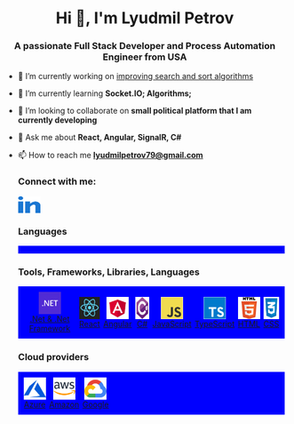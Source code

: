 <h1 align="center">Hi 👋, I'm Lyudmil Petrov</h1>
<h3 align="center">
  A passionate Full Stack Developer and Process Automation Engineer from USA
</h3>

- 🔭 I’m currently working on [improving search and sort
  algorithms](https://github.com/lyudmilpetrov/Algorithms)
- 🌱 I’m currently learning **Socket.IO; Algorithms;**

- 👯 I’m looking to collaborate on **small political platform that I am currently developing**

- 💬 Ask me about **React, Angular, SignalR, C#**

- 📫 How to reach me **lyudmilpetrov79@gmail.com**

  <h3>Connect with me:</h3>
  <p>
    <a
      href="https://www.linkedin.com/in/lyudmil-petrov/"
      target="blank"
      >
      <img
        align="center"
        src="./assets/linkedin.svg"
        height="30"
        width="40"
      />
    </a>
  </p>
  <h3>Languages</h3>
  <div style="display: flex; flex-wrap: wrap; align-items: center; justify-content: flex-start; background-color: blue;">
    <div style="display: flex; flex-direction: row; align-items: center; margin: 7px;">

    </div>
  </div>
  <h3>Tools, Frameworks, Libraries, Languages</h3>
    <div style="display: flex; flex-wrap: wrap; align-items: center; justify-content: flex-start; background-color: blue;">
      <div style="display: flex; flex-direction: row; align-items: center; margin: 7px;">
      <a href="https://dotnet.microsoft.com/" target="_blank" rel="noreferrer" style="display: flex; flex-direction: column; align-items: center; text-align: center; margin: 3px;">
      <img src="./assets/dotnet.svg" alt="dotnet" width="40" height="40" title=".Net" />
      <span>.Net & .Net Framework</span>
      </a>
      <a href="https://react.dev" target="_blank" rel="noreferrer" style="display: flex; flex-direction: column; align-items: center; text-align: center; margin: 3px;">
      <img src="./assets/react.jpeg" alt="react" width="40" height="40" title="React" />
      <span>React</span>
      </a>
      <a href="https://angular.io" target="_blank" rel="noreferrer" style="display: flex; flex-direction: column; align-items: center; text-align: center; margin: 3px;">
      <img src="./assets/angular.svg" alt="angular" width="40" height="40" title="Angular" />
      <span>Angular</span>
      </a>
      <a href="https://www.w3schools.com/cs/" target="_blank" rel="noreferrer" style="display: flex; flex-direction: column; align-items: center; text-align: center; margin: 3px;">
      <img src="./assets/csharp.svg" alt="csharp" width="40" height="40" title="C#" />
      <span>C#</span>
      </a>
      <a href="https://developer.mozilla.org/en-US/docs/Web/JavaScript" target="_blank" rel="noreferrer" style="display: flex; flex-direction: column; align-items: center; text-align: center; margin: 3px;">
      <img src="./assets/javascript.svg" alt="javascript" width="40" height="40" title="JavaScript" />
      <span>JavaScript</span>
      </a>
      <a href="https://www.typescriptlang.org/" target="_blank" rel="noreferrer" style="display: flex; flex-direction: column; align-items: center; text-align: center; margin: 3px;">
      <img src="./assets/typescript.svg" alt="typescript" width="40" height="40" title="TypeScript" />
      <span>TypeScript</span>
      </a>
      <a href="https://www.w3.org/html/" target="_blank" rel="noreferrer" style="display: flex; flex-direction: column; align-items: center; text-align: center; margin: 3px;">
      <img src="./assets/html5.svg" alt="html5" width="40" height="40" title="HTML" />
      <span>HTML</span>
      </a>
      <a href="https://www.w3schools.com/css/" target="_blank" rel="noreferrer" style="display: flex; flex-direction: column; align-items: center; text-align: center; margin: 3px;">
      <img src="./assets/css.png" alt="css" width="40" height="40" title="CSS" />
      <span>CSS</span>
      </a>
    </div>
  </div>
  <h3>Cloud providers</h3>
  <div style="display: flex; flex-wrap: wrap; align-items: center; justify-content: flex-start; background-color: blue;">
    <div style="display: flex; flex-direction: row; align-items: center; margin: 7px;"> 
    <a href="https://azure.microsoft.com/en-in/" target="_blank" rel="noreferrer" style="display: flex; flex-direction: column; align-items: center; text-align: center; margin: 3px;">
    <img src="./assets/azure.svg" alt="azure" width="40" height="40" title="Azure" />
    <span>Azure</span>
    </a>
    <a href="https://aws.amazon.com" target="_blank" rel="noreferrer" style="display: flex; flex-direction: column; align-items: center; text-align: center; margin: 3px;">
    <img src="./assets/aws.svg" alt="aws" width="40" height="40" title="AWS" />
    <span>Amazon</span>
    </a>
    <a href="https://cloud.google.com" target="_blank" rel="noreferrer" style="display: flex; flex-direction: column; align-items: center; text-align: center; margin: 3px;">
    <img src="./assets/google.svg" alt="gcp" width="40" height="40" title="Google" />
    <span>Google</span>
    </a>
    </div>
  </div>
  <!-- <h3>UI frameworks and others</h3>
  <p>
  <div style="display: flex; flex-wrap: wrap; align-items: center; justify-content: flex-start;">
    <div style="display: flex; flex-direction: row; align-items: center; margin: 7px;">
      <a href="https://getbootstrap.com" target="_blank" rel="noreferrer" style="display: flex; flex-direction: column; align-items: center; text-align: center; margin: 3px;">
        <img
          src="./assets/bootstrap.png"
          alt="bootstrap"
          width="40"
          height="40"
        /        <span>Bootstrap</span>
      </a>
    <a href="https://www.chartjs.org" target="_blank" rel="noreferrer" style="display: flex; flex-direction: column; align-items: center; text-align: center; margin: 3px;">
      <img
        src="./assets/chartjs.svg"
        alt="chartjs"
        width="40"
        height="40"
            <span>Chart.js</span>
    </a>

    <a href="https://d3js.org/" target="_blank" rel="noreferrer" style="display: flex; flex-direction: column; align-items: center; text-align: center; margin: 3px;">
      <img
        src="https://raw.githubusercontent.com/devicons/devicon/master/icons/d3js/d3js-original.svg"
        alt="d3js"
        width="40"
        height="40"
      />
    </a>

    <a href="https://expressjs.com" target="_blank" rel="noreferrer" style="display: flex; flex-direction: column; align-items: center; text-align: center; margin: 3px;">
      <img
        src="https://raw.githubusercontent.com/devicons/devicon/master/icons/express/express-original-wordmark.svg"
        alt="express"
        width="40"
        height="40"
      />
    </a>
   
    <a href="https://git-scm.com/" target="_blank" rel="noreferrer" style="display: flex; flex-direction: column; align-items: center; text-align: center; margin: 3px;">
      <img
        src="https://www.vectorlogo.zone/logos/git-scm/git-scm-icon.svg"
        alt="git"
        width="40"
        height="40"
      />
    </a>
    <a href="https://graphql.org" target="_blank" rel="noreferrer" style="display: flex; flex-direction: column; align-items: center; text-align: center; margin: 3px;">
      <img
        src="https://www.vectorlogo.zone/logos/graphql/graphql-icon.svg"
        alt="graphql"
        width="40"
        height="40"
      />
    </a>

    <a href="https://www.mongodb.com/" target="_blank" rel="noreferrer" style="display: flex; flex-direction: column; align-items: center; text-align: center; margin: 3px;">
      <img
        src="https://raw.githubusercontent.com/devicons/devicon/master/icons/mongodb/mongodb-original-wordmark.svg"
        alt="mongodb"
        width="40"
        height="40"
      />
    </a>
    <a
      href="https://www.microsoft.com/en-us/sql-server"
      target="_blank"
      rel="noreferrer"
      style="margin: 7px"
    >
      <img
        src="https://www.svgrepo.com/show/303229/microsoft-sql-server-logo.svg"
        alt="mssql"
        width="40"
        height="40"
      />
    </a>
    <a href="https://www.mysql.com/" target="_blank" rel="noreferrer" style="display: flex; flex-direction: column; align-items: center; text-align: center; margin: 3px;">
      <img
        src="https://raw.githubusercontent.com/devicons/devicon/master/icons/mysql/mysql-original-wordmark.svg"
        alt="mysql"
        width="40"
        height="40"
      />
    </a>
    <a href="https://nodejs.org" target="_blank" rel="noreferrer" style="display: flex; flex-direction: column; align-items: center; text-align: center; margin: 3px;">
      <img
        src="https://raw.githubusercontent.com/devicons/devicon/master/icons/nodejs/nodejs-original-wordmark.svg"
        alt="nodejs"
        width="40"
        height="40"
      />
    </a>
    <a href="https://www.oracle.com/" target="_blank" rel="noreferrer" style="display: flex; flex-direction: column; align-items: center; text-align: center; margin: 3px;">
      <img
        src="https://raw.githubusercontent.com/devicons/devicon/master/icons/oracle/oracle-original.svg"
        alt="oracle"
        width="40"
        height="40"
      />
    </a>
    <a href="https://postman.com" target="_blank" rel="noreferrer" style="display: flex; flex-direction: column; align-items: center; text-align: center; margin: 3px;">
      <img
        src="https://www.vectorlogo.zone/logos/getpostman/getpostman-icon.svg"
        alt="postman"
        width="40"
        height="40"
      />
    </a>
    <a href="https://www.python.org" target="_blank" rel="noreferrer" style="display: flex; flex-direction: column; align-items: center; text-align: center; margin: 3px;">
      <img
        src="https://raw.githubusercontent.com/devicons/devicon/master/icons/python/python-original.svg"
        alt="python"
        width="40"
        height="40"
      />
    </a>

    <a href="https://redux.js.org" target="_blank" rel="noreferrer" style="display: flex; flex-direction: column; align-items: center; text-align: center; margin: 3px;">
      <img
        src="https://raw.githubusercontent.com/devicons/devicon/master/icons/redux/redux-original.svg"
        alt="redux"
        width="40"
        height="40"
      />
    </a>
    <a href="https://www.tensorflow.org" target="_blank" rel="noreferrer" style="display: flex; flex-direction: column; align-items: center; text-align: center; margin: 3px;">
      <img
        src="https://www.vectorlogo.zone/logos/tensorflow/tensorflow-icon.svg"
        alt="tensorflow"
        width="40"
        height="40"
      />
    </a>

      </div>

    </div>
  </p> -->
